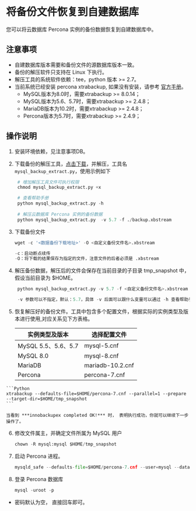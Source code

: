 # 将备份文件恢复到自建数据库

您可以将云数据库 Percona 实例的备份数据恢复到自建数据库中。

## 注意事项
* 自建数据库版本需要和备份文件的源数据库版本一致。
* 备份的解压软件只支持在 Linux 下执行。
* 解压工具的系统软件依赖：tee，python 版本 >= 2.7。
* 当前系统已经安装 percona xtrabackup, 如果没有安装，请参考 [官方手册](https://www.percona.com/doc/percona-xtrabackup/2.4/index.html)。
     - MySQL版本为8.0时，需要xtrabackup >= 8.0.14；
     - MySQL版本为5.6、5.7时，需要xtrabackup >= 2.4.8；
     - MariaDB版本为10.2时，需要xtrabackup >= 2.4.8；
     - Percona版本为5.7时，需要xtrabackup >= 2.4.9；

## 操作说明
1. 安装环境依赖，见注意事项DB。
2. 下载备份的解压工具，[点击下载](http://jddb-common-public.oss.cn-north-1.jcloudcs.com/general_mysql_backup_extract_tool.zip)，并解压，工具名 `mysql_backup_extract.py`，使用示例如下
    
    ```Python
     # 增加解压工具文件可执行权限
     chmod mysql_backup_extract.py +x
    
     # 查看帮助手册
     python mysql_backup_extract.py -h
     
     # 解压云数据库 Percona 实例的备份数据
     python mysql_backup_extract.py  -v 5.7 -f ./backup.xbstream
    ```
3. 下载备份文件

    ```SQL
    wget -c '<数据备份下载地址>' -O <自定义备份文件名>.xbstream

    -c：启动断点续传
    -O：将下载的结果保存为指定的文件，注意文件的后者必须是 .xbstream
    ```

4. 解压备份数据，解压后的文件会保存在当前目录的子目录 tmp_snapshot 中，假设当前目录为 $HOME。

    ```Python
     python mysql_backup_extract.py -v 5.7 -f <自定义备份文件名>.xbstream
    
     -v 参数可以不指定，默认：5.7，具体 -v 后面可以跟什么变量可以通过 -h 查看帮助手册得知。
    ```

5. 恢复解压好的备份文件。工具中包含多个配置文件，根据实际的实例类型及版本进行使用,对应关系见下方表格。  

    |实例类型及版本|选择配置文件|
    |---|---|
    |MySQL 5.5、5.6、5.7|mysql-5.cnf|
    |MySQL 8.0|mysql-8.cnf|
    |MariaDB|mariadb-10.2.cnf|
    |Percona|percona-7.cnf|  
</p>

    ```Python
    xtrabackup --defaults-file=$HOME/percona-7.cnf --parallel=1 --prepare --target-dir=$HOME/tmp_snapshot
    ```   
    
    当看到 ***innobackupex completed OK!*** 时， 表明执行成功，你就可以继续下一步操作了。

6. 修改文件属主，并确定文件所属为 MySQL 用户

   ```Python
   chown -R mysql:mysql $HOME/tmp_snapshot
   ```

7. 启动 Percona 进程。

   ```Python
   mysqld_safe --defaults-file=$HOME/percona-7.cnf --user=mysql --datadir=$HOME/tmp_snapshot &
   ```

8. 登录 Percona 数据库

   ```SQL
   mysql -uroot -p
   ```

- 密码默认为空， 直接回车即可。

